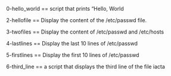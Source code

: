 0-hello_world == script that prints “Hello, World

2-hellofile == Display the content of the /etc/passwd file.

3-twofiles == Display the content of /etc/passwd and /etc/hosts

4-lastlines == Display the last 10 lines of /etc/passwd

5-firstlines == Display the first 10 lines of /etc/passwd

6-third_line == a script that displays the third line of the file iacta 
   
